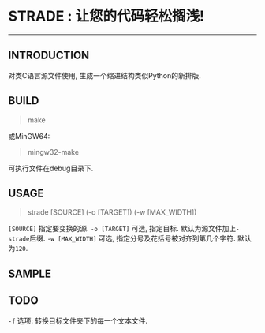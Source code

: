 # STRADE : 让您的代码轻松搁浅\!

---

## INTRODUCTION

对类C语言源文件使用, 生成一个缩进结构类似Python的新排版.

## BUILD

> make

或MinGW64:

> mingw32-make

可执行文件在debug目录下.

## USAGE

> strade [SOURCE] (-o [TARGET]) (-w [MAX_WIDTH])

`[SOURCE]` 指定要变换的源.
`-o [TARGET]` 可选, 指定目标. 默认为源文件加上`-strade`后缀.
`-w [MAX_WIDTH]` 可选, 指定分号及花括号被对齐到第几个字符. 默认为`120`.

## SAMPLE

<!-- TODO -->

## TODO  

`-f` 选项: 转换目标文件夹下的每一个文本文件.